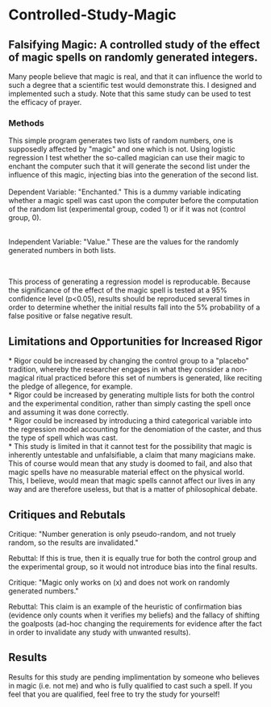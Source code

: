 # Controlled-Study-Magic

<h2>Falsifying Magic: A controlled study of the effect of magic spells on randomly generated integers. </h2>
Many people believe that magic is real, and that it can influence the world to such a degree that a scientific test would demonstrate this. I designed and implemented such a study. Note that this same study can be used to test the efficacy of prayer.

<h3>Methods</h3>
This simple program generates two lists of random numbers, one is supposedly affected by "magic" and one which is not. Using logistic regression I test whether the so-called magician can use their magic to enchant the computer such that it will generate the second list under the influence of this magic, injecting bias into the generation of the second list.
<br>
<br>
Dependent Variable: "Enchanted." This is a dummy variable indicating whether a magic spell was cast upon the computer before the computation of the random list (experimental group, coded 1) or if it was not (control group, 0).
<br>
<br>
<p>Independent Variable: "Value." These are the values for the randomly generated numbers in both lists.</p>
<br>
<p>This process of generating a regression model is reproducable. Because the significance of the effect of the magic spell is tested at a 95% confidence level (p<0.05), results should be reproduced several times in order to determine whether the initial results fall into the 5% probability of a false positive or false negative result.</p>


<h2>Limitations and Opportunities for Increased Rigor</h2>
* Rigor could be increased by changing the control group to a "placebo" tradition, whereby the researcher engages in  what they consider a non-magical ritual practiced before this set of numbers is generated, like reciting the pledge of allegence, for example.<br>  
* Rigor could be increased by generating multiple lists for both the control and the experimental condition, rather than simply casting the spell once and assuming it was done correctly.<br>  
* Rigor could be increased by introducing a third categorical variable into the regression model accounting for the denomiation of the caster, and thus the type of spell which was cast.<br>  
* This study is limited in that it cannot test for the possibility that magic is inherently untestable and unfalsifiable, a claim that many magicians make. This of course would mean that any study is doomed to fail, and also that magic spells have no measurable material effect on the physical world. This, I believe, would mean that magic spells cannot affect our lives in any way and are therefore useless, but that is a matter of philosophical debate.</p>

<h2>Critiques and Rebutals</h2>
<p>Critique: "Number generation is only pseudo-random, and not truely random, so the results are invalidated." 
<p>Rebuttal: If this is true, then it is equally true for both the control group and the experimental group, so it would not introduce bias into the final results.
<p>
<p>Critique: "Magic only works on (x) and does not work on randomly generated numbers."
<p>Rebuttal: This claim is an example of the heuristic of confirmation bias (evidence only counts when it verifies my beliefs) and the fallacy of shifting the goalposts (ad-hoc changing the requirements for evidence after the fact in order to invalidate any study with unwanted results).</p>
<p></p>
<p></p>
<h2>Results</h2>
Results for this study are pending implimentation by someone who believes in magic (i.e. not me) and who is fully qualified to cast such a spell. If you feel that you are qualified, feel free to try the study for yourself!</p>
